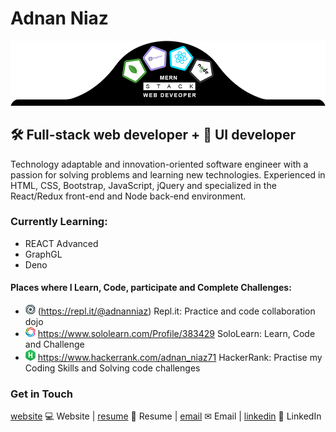# Adnan Niaz
![img](images/banner2.png)

## 🛠 Full-stack web developer + 🎨 UI developer
Technology adaptable and innovation-oriented software engineer with a passion for solving problems and learning new
technologies. Experienced in HTML, CSS, Bootstrap, JavaScript, jQuery and specialized in the React/Redux front-end
and Node back-end environment.

### Currently Learning:

 - REACT Advanced
 - GraphGL
 - Deno

#### Places where I Learn, Code, participate and Complete Challenges:

 - ![replit](images/replit.png) (https://repl.it/@adnanniaz) Repl.it: Practice and code collaboration dojo
 - ![sololearn](images/sololearn.png) https://www.sololearn.com/Profile/383429 SoloLearn: Learn, Code and Challenge
 - ![hackerrank](images/hacker-rank.png) https://www.hackerrank.com/adnan_niaz71 HackerRank: Practise my Coding Skills and Solving code challenges

### Get in Touch
[website](https://www.sanistudio.online) 💻 Website |
[resume](https://drive.google.com/open?id=1Kd3K2eCeDBLFDuSfHqVtPW3C3ACL7ueC) 📄 Resume |
[email](mailto:adnanniaz77@yahoo.com) ✉ Email |
[linkedin](https://www.linkedin.com/in/adnanniaz77/) 🔗 LinkedIn
